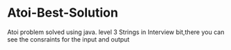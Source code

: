 # Atoi-Best-Solution
Atoi problem solved using java. level 3 Strings in Interview bit,there you can see the consraints for the input and output
